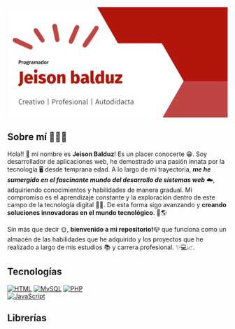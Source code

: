 <img src="https://github.com/JeisonBalduz/JeisonBalduz/blob/main/benner1.png">

## Sobre mí 🙎🏽‍♂️

Hola!! 👋 mí nombre es **Jeison Balduz**! Es un placer conocerte 😁. Soy desarrollador de aplicaciones web, he demostrado una pasión innata por la tecnología 🖥️ desde temprana edad. A lo largo de mi trayectoria, <strong>*me he sumergido en el fascinante mundo del desarrollo de sistemas web*</strong> ☁️, adquiriendo conocimientos y habilidades de manera gradual. Mi compromiso es el aprendizaje constante y la exploración dentro de este campo de la tecnología digital 👨‍💻. De esta forma sigo avanzando y **creando soluciones innovadoras en el mundo tecnológico**. 🚀🌎

Sin más que decir 🌞, **bienvenido a mi repositorio**❗📪 que funciona como un almacén de las habilidades que he adquirido y los proyectos que he realizado a largo de mis estudios 📚 y carrera profesional. ✨💻📈.

## Tecnologías
[![HTML](https://img.shields.io/badge/HTML-fa5f49?style=for-the-badge&logo=HTML&logoColor=white&labelColor=101010)]()
[![MySQL](https://img.shields.io/badge/SQL-4479A1?style=for-the-badge&logo=mysql&labelColor=c5c6c8)]()
[![PHP](https://img.shields.io/badge/PHP-bc98f3?style=for-the-badge&logo=php&labelColor=101010)]()
<br>
[![JavaScript](https://img.shields.io/badge/JavaScript-F7DF1E?style=for-the-badge&logo=javascript&labelColor=101010)]()
## Librerías
